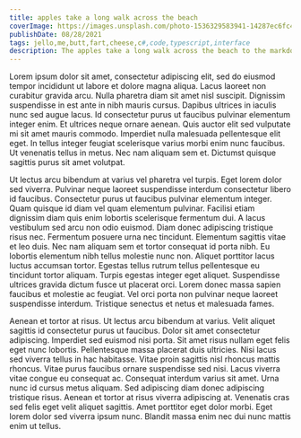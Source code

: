 ```yaml
---
title: apples take a long walk across the beach
coverImage: https://images.unsplash.com/photo-1536329583941-14287ec6fc4e?ixid=MnwxMjA3fDF8MHxwaG90by1wYWdlfHx8fGVufDB8fHx8&ixlib=rb-1.2.1&auto=format&fit=crop&w=800&q=80
publishDate: 08/28/2021
tags: jello,me,butt,fart,cheese,c#,code,typescript,interface
description: The apples take a long walk across the beach to the markdown to html.
---
```


Lorem ipsum dolor sit amet, consectetur adipiscing elit, sed do eiusmod tempor incididunt ut labore et dolore magna aliqua. Lacus laoreet non curabitur gravida arcu. Nulla pharetra diam sit amet nisl suscipit. Dignissim suspendisse in est ante in nibh mauris cursus. Dapibus ultrices in iaculis nunc sed augue lacus. Id consectetur purus ut faucibus pulvinar elementum integer enim. Et ultrices neque ornare aenean. Quis auctor elit sed vulputate mi sit amet mauris commodo. Imperdiet nulla malesuada pellentesque elit eget. In tellus integer feugiat scelerisque varius morbi enim nunc faucibus. Ut venenatis tellus in metus. Nec nam aliquam sem et. Dictumst quisque sagittis purus sit amet volutpat.

Ut lectus arcu bibendum at varius vel pharetra vel turpis. Eget lorem dolor sed viverra. Pulvinar neque laoreet suspendisse interdum consectetur libero id faucibus. Consectetur purus ut faucibus pulvinar elementum integer. Quam quisque id diam vel quam elementum pulvinar. Facilisi etiam dignissim diam quis enim lobortis scelerisque fermentum dui. A lacus vestibulum sed arcu non odio euismod. Diam donec adipiscing tristique risus nec. Fermentum posuere urna nec tincidunt. Elementum sagittis vitae et leo duis. Nec nam aliquam sem et tortor consequat id porta nibh. Eu lobortis elementum nibh tellus molestie nunc non. Aliquet porttitor lacus luctus accumsan tortor. Egestas tellus rutrum tellus pellentesque eu tincidunt tortor aliquam. Turpis egestas integer eget aliquet. Suspendisse ultrices gravida dictum fusce ut placerat orci. Lorem donec massa sapien faucibus et molestie ac feugiat. Vel orci porta non pulvinar neque laoreet suspendisse interdum. Tristique senectus et netus et malesuada fames.

Aenean et tortor at risus. Ut lectus arcu bibendum at varius. Velit aliquet sagittis id consectetur purus ut faucibus. Dolor sit amet consectetur adipiscing. Imperdiet sed euismod nisi porta. Sit amet risus nullam eget felis eget nunc lobortis. Pellentesque massa placerat duis ultricies. Nisi lacus sed viverra tellus in hac habitasse. Vitae proin sagittis nisl rhoncus mattis rhoncus. Vitae purus faucibus ornare suspendisse sed nisi. Lacus viverra vitae congue eu consequat ac. Consequat interdum varius sit amet. Urna nunc id cursus metus aliquam. Sed adipiscing diam donec adipiscing tristique risus. Aenean et tortor at risus viverra adipiscing at. Venenatis cras sed felis eget velit aliquet sagittis. Amet porttitor eget dolor morbi. Eget lorem dolor sed viverra ipsum nunc. Blandit massa enim nec dui nunc mattis enim ut tellus.
